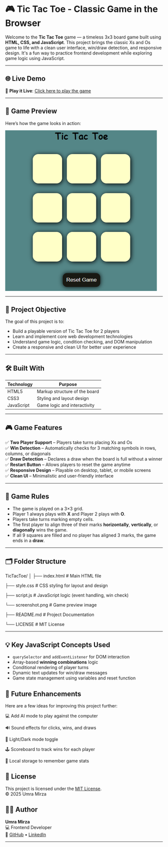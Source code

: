 # 🎮 Tic Tac Toe - Classic Game in the Browser

Welcome to the **Tic Tac Toe** game — a timeless 3x3 board game built using **HTML, CSS, and JavaScript**. This project brings the classic Xs and Os game to life with a clean user interface, win/draw detection, and responsive design. It's a fun way to practice frontend development while exploring game logic using JavaScript.

---

## 🌐 Live Demo

🔗 **Play it Live**: [Click here to play the game]()  

---

## 📸 Game Preview

Here’s how the game looks in action:

![Tic Tac Toe Screenshot](/Screenshot.png)  

---

## 🧠 Project Objective

The goal of this project is to:
- Build a playable version of Tic Tac Toe for 2 players
- Learn and implement core web development technologies
- Understand game logic, condition checking, and DOM manipulation
- Create a responsive and clean UI for better user experience

---

## 🛠️ Built With

| Technology | Purpose                        |
|------------|--------------------------------|
| HTML5      | Markup structure of the board  |
| CSS3       | Styling and layout design      |
| JavaScript | Game logic and interactivity   |

---

## 🎮 Game Features

✅ **Two Player Support** – Players take turns placing Xs and Os  
✅ **Win Detection** – Automatically checks for 3 matching symbols in rows, columns, or diagonals  
✅ **Draw Detection** – Declares a draw when the board is full without a winner  
✅ **Restart Button** – Allows players to reset the game anytime  
✅ **Responsive Design** – Playable on desktop, tablet, or mobile screens  
✅ **Clean UI** – Minimalistic and user-friendly interface

---

## 🧩 Game Rules

- The game is played on a 3×3 grid.
- Player 1 always plays with **X** and Player 2 plays with **O**.
- Players take turns marking empty cells.
- The first player to align three of their marks **horizontally**, **vertically**, or **diagonally** wins the game.
- If all 9 squares are filled and no player has aligned 3 marks, the game ends in a **draw**.

---

## 🗂️ Folder Structure

TicTacToe/
│
├── index.html # Main HTML file

├── style.css # CSS styling for layout and design

├── script.js # JavaScript logic (event handling, win check)

└── screenshot.png #  Game preview image

├── README.md # Project Documentation

└── LICENSE # MIT License


---

## 💡 Key JavaScript Concepts Used

- `querySelector` and `addEventListener` for DOM interaction  
- Array-based **winning combinations** logic  
- Conditional rendering of player turns  
- Dynamic text updates for win/draw messages  
- Game state management using variables and reset function

## 🎨 Future Enhancements
Here are a few ideas for improving this project further:

💻 Add AI mode to play against the computer

🔊 Sound effects for clicks, wins, and draws

🎨 Light/Dark mode toggle

🕹️ Scoreboard to track wins for each player

💾 Local storage to remember game stats

## 📄 License  
This project is licensed under the [MIT License](LICENSE).  
© 2025 Umra Mirza


## 🙋‍♀️ Author

**Umra Mirza**  
💻 Frontend Developer  
🔗 [GitHub](https://github.com/umramirza) • [LinkedIn](https://www.linkedin.com/in/umra-mirza-4525962a2)

---


